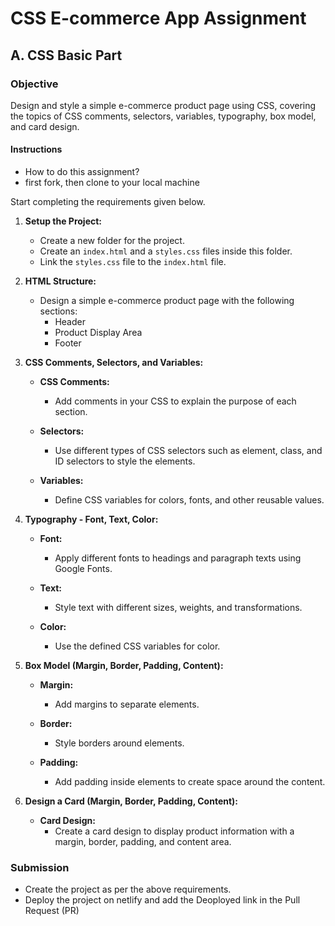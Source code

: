 # CSS E-commerce App Assignment

## A. CSS Basic Part

### Objective
Design and style a simple e-commerce product page using CSS, covering the topics of CSS comments, selectors, variables, typography, box model, and card design.

#### Instructions

- How to do this assignment?
- first fork, then clone to your local machine

Start completing the requirements given below.

1. **Setup the Project:**
   - Create a new folder for the project.
   - Create an `index.html` and a `styles.css` files inside this folder.
   - Link the `styles.css` file to the `index.html` file.

2. **HTML Structure:**
   - Design a simple e-commerce product page with the following sections:
     - Header
     - Product Display Area
     - Footer

3. **CSS Comments, Selectors, and Variables:**

      - **CSS Comments:**
         - Add comments in your CSS to explain the purpose of each section.
      
      - **Selectors:**
         - Use different types of CSS selectors such as element, class, and ID selectors to style the elements.
      
      - **Variables:**
         - Define CSS variables for colors, fonts, and other reusable values.

4. **Typography - Font, Text, Color:**

      - **Font:**
         - Apply different fonts to headings and paragraph texts using Google Fonts.
      
      - **Text:**
         - Style text with different sizes, weights, and transformations.
      
      - **Color:**
         - Use the defined CSS variables for color.

5. **Box Model (Margin, Border, Padding, Content):**

      - **Margin:**
         - Add margins to separate elements.
      
      - **Border:**
         - Style borders around elements.
      
      - **Padding:**
         - Add padding inside elements to create space around the content.

6. **Design a Card (Margin, Border, Padding, Content):**

      - **Card Design:**
         - Create a card design to display product information with a margin, border, padding, and content area.

### Submission

   - Create the project as per the above requirements.
   - Deploy the project on netlify and add the Deoployed link in the Pull Request (PR)





